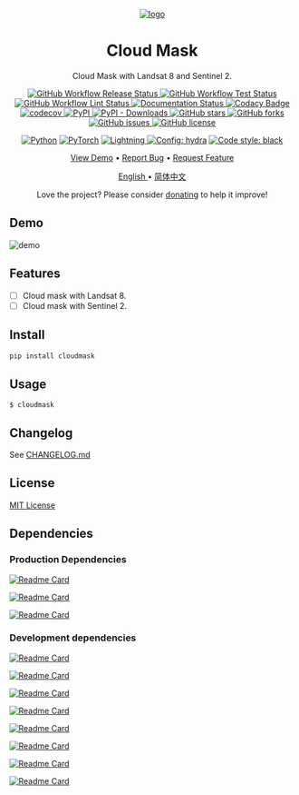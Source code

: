<div align="center">

[![logo](https://raw.githubusercontent.com/XavierJiezou/CloudMask/main/images/favicon_256x256.svg)](https://pixelied.com/editor/design/6282f5970515730397249959)

# Cloud Mask

Cloud Mask with Landsat 8 and Sentinel 2.

<p>
    <a href="https://github.com/XavierJiezou/CloudMask/actions?query=workflow:Release">
        <img src="https://github.com/XavierJiezou/CloudMask/workflows/Release/badge.svg"
            alt="GitHub Workflow Release Status" />
    </a>
    <a href="https://github.com/XavierJiezou/CloudMask/actions?query=workflow:Test">
        <img src="https://github.com/XavierJiezou/CloudMask/workflows/Test/badge.svg"
            alt="GitHub Workflow Test Status" />
    </a>
    <a href="https://github.com/XavierJiezou/CloudMask/actions?query=workflow:Lint">
        <img src="https://github.com/XavierJiezou/CloudMask/workflows/Lint/badge.svg"
            alt="GitHub Workflow Lint Status" />
    </a>
    <a href='https://cloudmask.readthedocs.io/en/latest/?badge=latest'>
        <img src='https://readthedocs.org/projects/cloudmask/badge/?version=latest' alt='Documentation Status' />
    </a>
    <a
        href="https://www.codacy.com/gh/XavierJiezou/CloudMask/dashboard?utm_source=github.com&amp;utm_medium=referral&amp;utm_content=XavierJiezou/CloudMask&amp;utm_campaign=Badge_Grade">
        <img src="https://app.codacy.com/project/badge/Grade/c2f85c8d6b8a4892b40059703f087eab" alt="Codacy Badge">
    </a>
    <a href="https://codecov.io/gh/XavierJiezou/CloudMask">
        <img src="https://codecov.io/gh/XavierJiezou/CloudMask/branch/main/graph/badge.svg?token=QpCLcUGoYx"
            alt="codecov">
    </a>
    <a href="https://pypi.org/project/cloudmask/">
        <img src="https://img.shields.io/pypi/v/CloudMask" alt="PyPI">
    </a>
    <a href="https://pypistats.org/packages/cloudmask">
        <img src="https://img.shields.io/pypi/dm/CloudMask" alt="PyPI - Downloads">
    </a>
    <!-- <a href="https://pypi.org/project/cloudmask/">
        <img src="https://img.shields.io/pypi/pyversions/CloudMask" alt="PyPI - Python Version">
    </a> -->
    <a href="https://github.com/XavierJiezou/CloudMask/stargazers">
        <img src="https://img.shields.io/github/stars/XavierJiezou/CloudMask" alt="GitHub stars">
    </a>
    <a href="https://github.com/XavierJiezou/CloudMask/network">
        <img src="https://img.shields.io/github/forks/XavierJiezou/CloudMask" alt="GitHub forks">
    </a>
    <a href="https://github.com/XavierJiezou/CloudMask/issues">
        <img src="https://img.shields.io/github/issues/XavierJiezou/CloudMask" alt="GitHub issues">
    </a>
    <a href="https://github.com/XavierJiezou/CloudMask/blob/main/LICENSE">
        <img src="https://img.shields.io/github/license/XavierJiezou/CloudMask" alt="GitHub license">
    </a>
    <!-- <a href="https://github.com/psf/black">
        <img alt="Code style: black" src="https://img.shields.io/badge/code%20style-black-000000.svg" />
    </a> -->
</p>

<p>
    <!-- <a href="https://www.python.org/">
        <img src="http://ForTheBadge.com/images/badges/made-with-python.svg" alt="forthebadge made-with-python">
    </a>
    <a href="https://github.com/XavierJiezou">
        <img src="http://ForTheBadge.com/images/badges/built-with-love.svg" alt="ForTheBadge built-with-love">
    </a> -->
    <a href="https://www.python.org/">
        <img alt="Python" src="https://img.shields.io/badge/-Python 3.7+-blue?style=for-the-badge&logo=python&logoColor=white"></a>
    <a href="https://pytorch.org/get-started/locally/">
        <img alt="PyTorch" src="https://img.shields.io/badge/-PyTorch 1.8+-ee4c2c?style=for-the-badge&logo=pytorch&logoColor=white"></a>
    <a href="https://pytorchlightning.ai/">
        <img alt="Lightning" src="https://img.shields.io/badge/-Lightning 1.5+-792ee5?style=for-the-badge&logo=pytorchlightning&logoColor=white">
    </a>
    <a href="https://hydra.cc/">
        <img alt="Config: hydra" src="https://img.shields.io/badge/config-hydra 1.1-89b8cd?style=for-the-badge&labelColor=gray"></a>
    <a href="https://black.readthedocs.io/en/stable/">
        <img alt="Code style: black" src="https://img.shields.io/badge/code%20style-black-black.svg?style=for-the-badge&labelColor=gray">
    </a>
</p>

<p>
    <a href="#demo">View Demo</a>
    •
    <a href="https://github.com/XavierJiezou/CloudMask/issues/new">Report Bug</a>
    •
    <a href="https://github.com/XavierJiezou/CloudMask/issues/new">Request Feature</a>
</p>

<p>
    <a href="/docs/README.en.md">English </a>
    •
    <a href="/docs/README.cn.md">简体中文</a>
</p>

Love the project? Please consider [donating](https://paypal.me/xavierjiezou?country.x=C2&locale.x=zh_XC) to help it improve!

</div>

## Demo

![demo](https://raw.githubusercontent.com/XavierJiezou/CloudMask/main/images/favicon_256x256.svg)

## Features

- [ ] Cloud mask with Landsat 8.
- [ ] Cloud mask with Sentinel 2.

## Install

```bash
pip install cloudmask
```

## Usage

`$ cloudmask`

## Changelog

See [CHANGELOG.md](/CHANGELOG.md)

## License

[MIT License](/LICENSE)

## Dependencies

### Production Dependencies

[![Readme Card](https://github-readme-stats.vercel.app/api/pin/?username=psf&repo=requests)](https://github.com/psf/requests)

[![Readme Card](https://github-readme-stats.vercel.app/api/pin/?username=Textualize&repo=rich)](https://github.com/Textualize/rich)

[![Readme Card](https://github-readme-stats.vercel.app/api/pin/?username=google&repo=python-fire)](https://github.com/google/python-fire)

### Development dependencies

[![Readme Card](https://github-readme-stats.vercel.app/api/pin/?username=python-poetry&repo=poetry)](https://github.com/python-poetry/poetry)

[![Readme Card](https://github-readme-stats.vercel.app/api/pin/?username=pytest-dev&repo=pytest)](https://github.com/pytest-dev/pytest)

[![Readme Card](https://github-readme-stats.vercel.app/api/pin/?username=pytest-dev&repo=pytest-cov)](https://github.com/pytest-dev/pytest-cov)

[![Readme Card](https://github-readme-stats.vercel.app/api/pin/?username=pre-commit&repo=pre-commit)](https://github.com/pre-commit/pre-commit)

[![Readme Card](https://github-readme-stats.vercel.app/api/pin/?username=PyCQA&repo=flake8)](https://github.com/PyCQA/flake8)

[![Readme Card](https://github-readme-stats.vercel.app/api/pin/?username=PyCQA&repo=pylint)](https://github.com/PyCQA/pylint)

[![Readme Card](https://github-readme-stats.vercel.app/api/pin/?username=psf&repo=black)](https://github.com/psf/black)

[![Readme Card](https://github-readme-stats.vercel.app/api/pin/?username=uiri&repo=toml)](https://github.com/uiri/toml)
